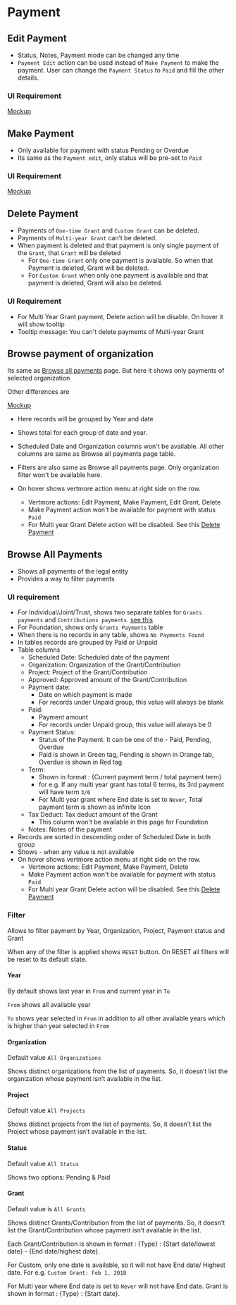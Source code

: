 # Payment

## Edit Payment

- Status, Notes, Payment mode can be changed any time
- `Payment Edit` action can be used instead of `Make Payment` to make the payment. User can change the `Payment Status`  to  `Paid` and fill the other details.

### UI Requirement

[Mockup](https://gallery.io/projects/MCHbtQVoQ2HCZfBS-vT-eRyP/files/MCEJu8Y2hyDScbUq6a3wMw__F7-ftgQvH9s)

## Make Payment

- Only available for payment with status Pending or Overdue
- Its same as the `Payment edit`, only status will be pre-set to `Paid`

### UI Requirement

[Mockup](https://gallery.io/projects/MCHbtQVoQ2HCZfBS-vT-eRyP/files/MCEJu8Y2hyDScadG0ULfG0iNKvrHgJLZE-I)

## Delete Payment

- Payments of `One-time Grant` and `Custom Grant` can be deleted.
- Payments of `Multi-year Grant` can’t be deleted.
- When payment is deleted and that payment is only single payment of the `Grant`, that  `Grant` will be deleted 
  - For `One-time Grant` only one payment is available. So when that Payment is deleted, Grant will be deleted.
  - For `Custom Grant` when only one payment is available and that payment is deleted, Grant will also be deleted.

### UI Requirement

- For Multi Year Grant payment, Delete action will be disable. On hover it will show tooltip
- Tooltip message: You can't delete payments of Multi-year Grant

## Browse payment of organization

Its same as [Browse all payments](#browse-all-payments) page. But here it shows only payments of selected organization

Other differences are

[Mockup](https://gallery.io/projects/MCHbtQVoQ2HCZfBS-vT-eRyP/files/MCEJu8Y2hyDScUWGK0F2D-whuEZlcrBaMQc)

- Here records will be grouped by Year and date
- Shows total for each group of date and year.
- Scheduled Date and Organization columns won't be available. All other columns are same as Browse all payments page table.

- Filters are also same as Browse all payments page. Only organization filter won't be available here.

- On hover shows vertmore action menu at right side on the row.
  - Vertmore actions: Edit Payment, Make Payment, Edit Grant, Delete
  - Make Payment action won't be available for payment with status `Paid`
  - For Multi year Grant Delete action will be disabled. See this [Delete Payment](./payment#delete-payment)

## Browse All Payments

- Shows all payments of the legal entity
- Provides a way to filter payments

### UI requirement

- For Individual/Joint/Trust, shows two separate tables for `Grants payments` and `Contributions payments`. [see this](https://gallery.io/projects/MCHbtQVoQ2HCZfBS-vT-eRyP/files/MCEJu8Y2hyDScQiBDUNh3XXMFGjuEPX87NU)
- For Foundation, shows only `Grants Payments` table 
- When there is no records in any table, shows `No Payments Found` 
- In tables records are grouped by Paid or Unpaid 
- Table columns
  - Scheduled Date: Scheduled date of the payment
  - Organization: Organization of the Grant/Contribution
  - Project: Project of the Grant/Contribution
  - Approved: Approved amount of the Grant/Contribution
  - Payment date:
    - Date on which payment is made
    - For records under Unpaid group, this value will always be blank
  - Paid:  
    - Payment amount
    - For records under Unpaid group, this value will always be 0
  - Payment Status: 
    - Status of the Payment. It can be one of the - Paid, Pending, Overdue
    - Paid is shown in Green tag, Pending is shown in Orange tab, Overdue is shown in Red tag
  - Term: 
    - Shown in format : {Current payment term / total payment term} 
    - for e.g. If any multi year grant has total 6 terms, its 3rd payment will have term `3/6`
    - For Multi year grant where End date is set to `Never`, Total payment term is shown as infinite Icon
  - Tax Deduct: Tax deduct amount of the Grant
    - This column won't be available in this page for Foundation
  - Notes: Notes of the payment
- Records are sorted in descending order of Scheduled Date in both group
- Shows - when any value is not available
- On hover shows vertmore action menu at right side on the row.
  - Vertmore actions: Edit Payment, Make Payment, Delete
  - Make Payment action won't be available for payment with status `Paid`
  - For Multi year Grant Delete action will be disabled. See this [Delete Payment](./payment#delete-payment)



### Filter 

Allows to filter payment by Year, Organization, Project, Payment status and Grant

When any of the filter is applied shows `RESET` button. On RESET all filters will be reset to its default state.

#### Year

By default shows last year in `From` and current year in `To`

`From` shows all available year

`To` shows year selected in `From` in addition to all other available years which is higher than year selected in `From`

#### Organization

Default value `All Organizations`

Shows distinct organizations from the list of payments. So, it doesn’t list the organization whose payment isn’t available in the list.

#### Project

Default value `All Projects`

Shows distinct projects from the list of payments. So, it doesn’t list the Project whose payment isn’t available in the list.

#### Status

Default value `All Status`

Shows two options: Pending  & Paid

#### Grant

Default value is `All Grants`

Shows distinct Grants/Contribution from the list of payments. So, it doesn’t list the Grant/Contribution whose payment isn’t available in the list.

Each Grant/Contribution is shown in format : {Type} : {Start date/lowest date} - {End date/highest date}. 

For Custom, only one date is available, so it will not have End date/ Highest date. For e.g. `Custom Grant: Feb 1, 2018`

For Multi year where End date is set to `Never` will not have End date. Grant is shown in format : {Type} : {Start date}.
